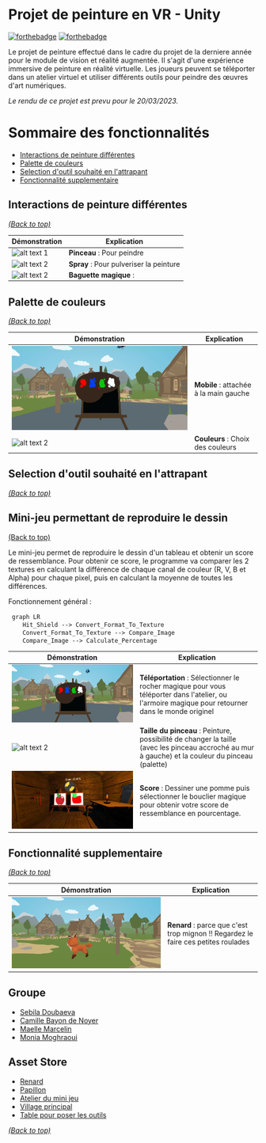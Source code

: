 # Projet de peinture en VR - Unity

[![forthebadge](https://forthebadge.com/images/badges/made-with-c-sharp.svg)](https://forthebadge.com)
[![forthebadge](https://forthebadge.com/images/badges/built-with-love.svg)](https://forthebadge.com)

Le projet de peinture effectué dans le cadre du projet de la derniere année pour le module de vision et réalité augmentée. Il s'agit d'une expérience immersive de peinture en réalité virtuelle. Les joueurs peuvent se téléporter dans un atelier virtuel et utiliser différents outils pour peindre des œuvres d'art numériques. 

*Le rendu de ce projet est prevu pour le 20/03/2023.*


# Sommaire des fonctionnalités
- [Interactions de peinture différentes](#interactions-de-peinture-diffrentes)
- [Palette de couleurs](#palette-de-couleurs)
- [Selection d'outil souhaité en l'attrapant](#selection-doutil-souhait-en-lattrapant)
- [Fonctionnalité supplementaire](#fonctionnalit-supplementaire)

## Interactions de peinture différentes
[*(Back to top)*](#table-of-contents)

| Démonstration | Explication |
|---------|---------|
| ![alt text 1](GitImage/) | **Pinceau** : Pour peindre|
| ![alt text 2](GitImage/) | **Spray** : Pour pulveriser la peinture|
| ![alt text 2](GitImage/) | **Baguette magique** : |


## Palette de couleurs 
[*(Back to top)*](#table-of-contents)

| Démonstration | Explication |
|---------|---------|
| ![alt text 1](GitImage/palette_mobile.gif) | **Mobile** : attachée à la main gauche|
| ![alt text 2](GitImage/) | **Couleurs** : Choix des couleurs|


## Selection d'outil souhaité en l'attrapant 
[*(Back to top)*](#table-of-contents)

## Mini-jeu permettant de reproduire le dessin
[(Back to top)](#table-of-contents)

Le mini-jeu permet de reproduire le dessin d'un tableau et obtenir un score de ressemblance. Pour obtenir ce score, le programme va comparer les 2 textures en calculant la différence de chaque canal de couleur (R, V, B et Alpha) pour chaque pixel, puis en calculant la moyenne de toutes les différences. 

Fonctionnement général :
```mermaid
 graph LR
    Hit_Shield --> Convert_Format_To_Texture
    Convert_Format_To_Texture --> Compare_Image
    Compare_Image --> Calculate_Percentage

``` 
| Démonstration | Explication |
|---------|---------|
| ![alt text 1](GitImage/teleportation.gif) | **Téléportation** : Sélectionner le rocher magique pour vous téléporter dans l'atelier, ou l'armoire magique pour retourner dans le monde originel|
| ![alt text 2](GitImage/) | **Taille du pinceau** : Peinture, possibilité de changer la taille (avec les pinceau accroché au mur à gauche) et la couleur du pinceau (palette)|
| ![alt text 2](GitImage/dessin_pomme.png) | **Score** : Dessiner une pomme puis sélectionner le bouclier magique pour obtenir votre score de ressemblance en pourcentage. |


## Fonctionnalité supplementaire 
[*(Back to top)*](#table-of-contents)


| Démonstration | Explication |
|---------|---------|
| ![alt text 1](GitImage/renard.gif) | **Renard** : parce que c'est trop mignon !! Regardez le faire ces petites roulades|



## Groupe

* [Sebila Doubaeva](https://github.com/taredalen)
* [Camille Bayon de Noyer](https://github.com/Kamomille)
* [Maelle Marcelin](https://github.com/maaelle)
* [Monia Moghraoui](https://github.com/SoniaMogh)


## Asset Store

* [Renard](https://assetstore.unity.com/packages/3d/characters/animals/toon-fox-183005)
* [Papillon](https://assetstore.unity.com/packages/3d/characters/animals/insects/butterfly-animated-58355)
* [Atelier du mini jeu](https://assetstore.unity.com/packages/3d/environments/cabin-environment-98014)
* [Village principal](https://assetstore.unity.com/packages/3d/environments/landscapes/rpg-poly-pack-lite-148410)
* [Table pour poser les outils](https://assetstore.unity.com/packages/3d/props/wooden-pbr-table-112005)


[*(Back to top)*](#table-of-contents)






